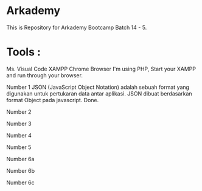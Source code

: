 # Arkademy
This is Repository for Arkademy Bootcamp Batch 14 - 5.

# Tools :
Ms. Visual Code
XAMPP
Chrome Browser
I'm using PHP, Start your XAMPP and run through your browser.

Number 1
JSON (JavaScript Object Notation) adalah sebuah format yang digunakan untuk pertukaran data antar aplikasi. JSON dibuat berdasarkan format Object pada javascript. Done.


Number 2


Number 3


Number 4


Number 5


Number 6a


Number 6b


Number 6c
